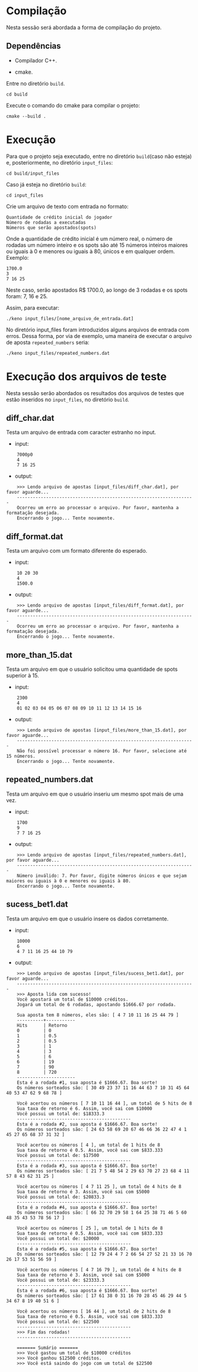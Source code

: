 # Compilação
Nesta sessão será abordada a forma de compilação do projeto.

## Dependências

- Compilador C++.

- cmake.

Entre no diretório `build`. 

    cd build

Execute o comando do cmake para compilar o projeto:

    cmake --build .


# Execução 
Para que o projeto seja executado, entre no diretório `build`(caso não esteja) e, posteriormente, no diretório `input_files`:

    cd build/input_files

Caso já esteja no diretório `build`:

    cd input_files

Crie um arquivo de texto com entrada no formato:

    Quantidade de crédito inicial do jogador
    Número de rodadas a executadas
    Números que serão apostados(spots)
    
Onde a quantidade de crédito inicial é um número real, o número de rodadas um número inteiro e os spots são até 15 números inteiros maiores ou iguais à 0 e menores ou iguais à 80, únicos e  em qualquer ordem. Exemplo:

    1700.0
    3
    7 16 25 

Neste caso, serão apostados R$ 1700.0, ao longo de 3 rodadas e os spots foram: 7, 16 e 25.

Assim, para executar: 

    ./keno input_files/[nome_arquivo_de_entrada.dat]

No diretório input_files foram introduzidos alguns arquivos de entrada com erros. Dessa forma, por via de exemplo, uma maneira de executar o arquivo de aposta `repeated_numbers` seria: 

    ./keno input_files/repeated_numbers.dat


# Execução dos arquivos de teste
Nesta sessão serão abordados os resultados dos arquivos de testes que estão inseridos no `input_files`, no diretório `build`.

## diff_char.dat
Testa um arquivo de entrada com caracter estranho no input. 

- input:
``` 
    7000p0
    4
    7 16 25
```
- output:
``` 
    >>> Lendo arquivo de apostas [input_files/diff_char.dat], por favor aguarde...
    -------------------------------------------------------------------
    Ocorreu um erro ao processar o arquivo. Por favor, mantenha a formatação desejada.
    Encerrando o jogo... Tente novamente.

```
    
## diff_format.dat
Testa um arquivo com um formato diferente do esperado.

- input:
``` 
    10 20 30
    4
    1500.0
```
- output:
``` 
    >>> Lendo arquivo de apostas [input_files/diff_format.dat], por favor aguarde...
    -------------------------------------------------------------------
    Ocorreu um erro ao processar o arquivo. Por favor, mantenha a formatação desejada.
    Encerrando o jogo... Tente novamente.
```

## more_than_15.dat
Testa um arquivo em que o usuário solicitou uma quantidade de spots superior à 15.

- input:
``` 
    2300
    4
    01 02 03 04 05 06 07 08 09 10 11 12 13 14 15 16
```
- output:
``` 
    >>> Lendo arquivo de apostas [input_files/more_than_15.dat], por favor aguarde...
    -------------------------------------------------------------------
    Não foi possível processar o número 16. Por favor, selecione até 15 números.
    Encerrando o jogo... Tente novamente.
```

## repeated_numbers.dat
Testa um arquivo em que o usuário inseriu um mesmo spot mais de uma vez. 

- input:
``` 
    1700
    9
    7 7 16 25
```
- output:
``` 
    >>> Lendo arquivo de apostas [input_files/repeated_numbers.dat], por favor aguarde...
    -------------------------------------------------------------------
    Número inválido: 7. Por favor, digite números únicos e que sejam maiores ou iguais à 0 e menores ou iguais à 80.
    Encerrando o jogo... Tente novamente.
```


## sucess_bet1.dat
Testa um arquivo em que o usuário insere os dados corretamente. 

- input:
``` 
    10000
    6
    4 7 11 16 25 44 10 79
```
- output:
``` 
    >>> Lendo arquivo de apostas [input_files/sucess_bet1.dat], por favor aguarde...
    -------------------------------------------------------------------
    >>> Aposta lida com sucesso!
    Você apostará um total de $10000 créditos.
    Jogará um total de 6 rodadas, apostando $1666.67 por rodada.

    Sua aposta tem 8 números, eles são: [ 4 7 10 11 16 25 44 79 ]
    ----------+-----------
    Hits      | Retorno
    0         | 0
    1         | 0.5
    2         | 0.5
    3         | 1
    4         | 3
    5         | 6
    6         | 19
    7         | 90
    8         | 720
    ----------------------
    Esta é a rodada #1, sua aposta é $1666.67. Boa sorte!
    Os números sorteados são: [ 30 49 23 37 11 16 44 63 7 10 31 45 64 40 53 47 62 9 68 78 ]

    Você acertou os números [ 7 10 11 16 44 ], um total de 5 hits de 8
    Sua taxa de retorno é 6. Assim, você sai com $10000
    Você possui um total de: $18333.3
    -------------------------------------------
    Esta é a rodada #2, sua aposta é $1666.67. Boa sorte!
    Os números sorteados são: [ 24 63 58 69 20 67 46 66 36 22 47 4 1 45 27 65 68 37 31 32 ]

    Você acertou os números [ 4 ], um total de 1 hits de 8
    Sua taxa de retorno é 0.5. Assim, você sai com $833.333
    Você possui um total de: $17500
    -------------------------------------------
    Esta é a rodada #3, sua aposta é $1666.67. Boa sorte!
    Os números sorteados são: [ 21 7 5 48 54 2 29 63 70 27 23 68 4 11 57 8 43 62 31 25 ]

    Você acertou os números [ 4 7 11 25 ], um total de 4 hits de 8
    Sua taxa de retorno é 3. Assim, você sai com $5000
    Você possui um total de: $20833.3
    -------------------------------------------
    Esta é a rodada #4, sua aposta é $1666.67. Boa sorte!
    Os números sorteados são: [ 66 32 70 29 58 1 64 25 38 71 46 5 60 48 35 43 53 78 56 17 ]

    Você acertou os números [ 25 ], um total de 1 hits de 8
    Sua taxa de retorno é 0.5. Assim, você sai com $833.333
    Você possui um total de: $20000
    -------------------------------------------
    Esta é a rodada #5, sua aposta é $1666.67. Boa sorte!
    Os números sorteados são: [ 12 79 24 4 7 2 66 54 27 52 21 33 16 70 26 17 53 51 56 59 ]

    Você acertou os números [ 4 7 16 79 ], um total de 4 hits de 8
    Sua taxa de retorno é 3. Assim, você sai com $5000
    Você possui um total de: $23333.3
    -------------------------------------------
    Esta é a rodada #6, sua aposta é $1666.67. Boa sorte!
    Os números sorteados são: [ 17 61 38 0 31 16 70 28 45 46 29 44 5 34 67 8 19 40 51 6 ]

    Você acertou os números [ 16 44 ], um total de 2 hits de 8
    Sua taxa de retorno é 0.5. Assim, você sai com $833.333
    Você possui um total de: $22500
    -------------------------------------------
    >>> Fim das rodadas!
    -------------------------------------------

    ======= Sumário =======
    >>> Você gastou um total de $10000 créditos
    >>> Você ganhou $12500 créditos.
    >>> Você está saindo do jogo com um total de $22500
```